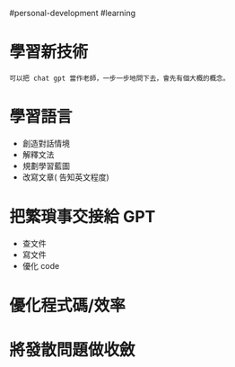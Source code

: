 #personal-development #learning 

# 學習新技術
	可以把 chat gpt 當作老師，一步一步地問下去，會先有個大概的概念。

# 學習語言
-   創造對話情境
-   解釋文法
-   規劃學習藍圖
-   改寫文章( 告知英文程度)

# 把繁瑣事交接給 GPT
- 查文件
- 寫文件
- 優化 code

# 優化程式碼/效率

# 將發散問題做收斂
